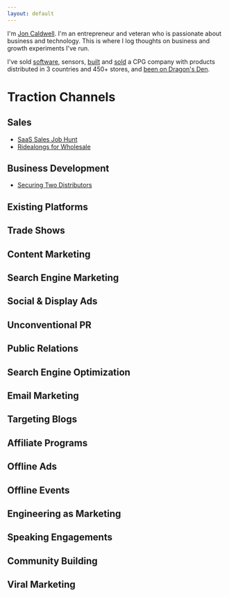 ```yaml
---
layout: default
---
```

I'm [Jon Caldwell](https://www.linkedin.com/in/jonmcaldwell/). I'm an entrepreneur and veteran who is passionate about business and technology. This is where I log thoughts on business and growth experiments I've run.

I've sold [software](https://www.tractiontests.com/tests/saas-account-executive-job), sensors, [built](https://bncpet.com/) and [sold](http://www.globenewswire.com/news-release/2019/03/20/1757707/0/en/Dane-Creek-Capital-announces-the-acquisition-of-Bonnie-Clyde-Premium-Pet-Goods.html) a CPG company with products distributed in 3 countries and 450+ stores, and [been on Dragon's Den](https://www.cbc.ca/dragonsden/m_pitches/bonnie-clyde-pet-goods).

# Traction Channels

## Sales
* [SaaS Sales Job Hunt](https://www.tractiontests.com/tests/saas-account-executive-job)
* [Ridealongs for Wholesale](https://www.tractiontests.com/tests/sales-ridealongs)

## Business Development
* [Securing Two Distributors](https://www.tractiontests.com/tests/biz-dev-cpg-brand)

## Existing Platforms

## Trade Shows

## Content Marketing

## Search Engine Marketing

## Social & Display Ads

## Unconventional PR

## Public Relations

## Search Engine Optimization

## Email Marketing

## Targeting Blogs

## Affiliate Programs

## Offline Ads

## Offline Events

## Engineering as Marketing

## Speaking Engagements

## Community Building

## Viral Marketing
